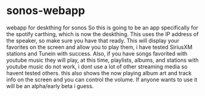 # sonos-webapp
 webapp for deskthing for sonos 
 So this is going to be an app specifically for the spotify carthing, which is now the deskthing. 
 This uses the IP address of the speaker, so make sure you have that ready. 
 This will display your favorites on the screen and allow you to play them, i have tested SiriusXM stations and Tunein with success. 
 Also, if you have songs favorited with youtube music they will play, at this time, playlists, albums, and stations with youtube music do not work, i dont use a lot of other streaming media so havent tested others. 
 this also shows the now playing album art and track info on the screen and you can control the volume. 
 If anyone wants to use it will be an alpha/early beta i guess.

